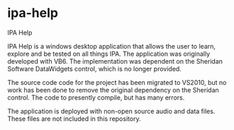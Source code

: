 # ipa-help
IPA Help

IPA Help is a windows desktop application that allows the user to learn, explore and be tested on all things IPA.
The application was originally developed with VB6.  The implementation was dependent on the Sheridan Software DataWidgets control, which is no longer provided.  

The source code code for the project has been migrated to VS2010, but no work has been done to remove the original dependency on the Sheridan control.  The code to presently compile, but has many errors.

The application is deployed with non-open source audio and data files.  These files are not included in this repository.

